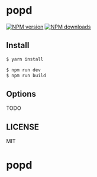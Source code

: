 # popd

[![NPM version](https://img.shields.io/npm/v/popd.svg?style=flat)](https://npmjs.org/package/popd)
[![NPM downloads](http://img.shields.io/npm/dm/popd.svg?style=flat)](https://npmjs.org/package/popd)

## Install

```bash
$ yarn install
```

```bash
$ npm run dev
$ npm run build
```

## Options

TODO

## LICENSE

MIT
# popd
